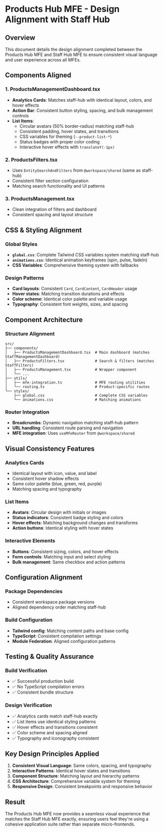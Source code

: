 # Products Hub MFE - Design Alignment with Staff Hub

## Overview
This document details the design alignment completed between the Products Hub MFE and Staff Hub MFE to ensure consistent visual language and user experience across all MFEs.

## Components Aligned

### 1. ProductsManagementDashboard.tsx
- **Analytics Cards**: Matches staff-hub with identical layout, colors, and hover effects
- **Action Bar**: Consistent button styling, spacing, and bulk management controls
- **List Items**: 
  - Circular avatars (50% border-radius) matching staff-hub
  - Consistent padding, hover states, and transitions
  - CSS variables for theming (`--product-list-*`)
  - Status badges with proper color coding
  - Interactive hover effects with `translateY(-1px)`

### 2. ProductsFilters.tsx
- Uses `EntitySearchAndFilters` from `@workspace/shared` (same as staff-hub)
- Consistent filter section configuration
- Matching search functionality and UI patterns

### 3. ProductsManagement.tsx
- Clean integration of filters and dashboard
- Consistent spacing and layout structure

## CSS & Styling Alignment

### Global Styles
- **`global.css`**: Complete Tailwind CSS variables system matching staff-hub
- **`animations.css`**: Identical animation keyframes (spin, pulse, fadeIn)
- **CSS Variables**: Comprehensive theming system with fallbacks

### Design Patterns
- **Card layouts**: Consistent `Card`, `CardContent`, `CardHeader` usage
- **Hover states**: Matching transition durations and effects
- **Color scheme**: Identical color palette and variable usage
- **Typography**: Consistent font weights, sizes, and spacing

## Component Architecture

### Structure Alignment
```
src/
├── components/
│   ├── ProductsManagementDashboard.tsx  # Main dashboard (matches StaffManagementDashboard)
│   ├── ProductsFilters.tsx              # Search & filters (matches StaffFilters)
│   ├── ProductsManagement.tsx           # Wrapper component
│   └── ...
├── utils/
│   ├── mfe-integration.ts               # MFE routing utilities
│   └── routing.ts                       # Product-specific routes
└── styles/
    ├── global.css                       # Complete CSS variables
    └── animations.css                   # Matching animations
```

### Router Integration
- **Breadcrumbs**: Dynamic navigation matching staff-hub pattern
- **URL handling**: Consistent route parsing and navigation
- **MFE integration**: Uses `useMfeRouter` from `@workspace/shared`

## Visual Consistency Features

### Analytics Cards
- Identical layout with icon, value, and label
- Consistent hover shadow effects
- Same color palette (blue, green, red, purple)
- Matching spacing and typography

### List Items
- **Avatars**: Circular design with initials or images
- **Status indicators**: Consistent badge styling and colors
- **Hover effects**: Matching background changes and transforms
- **Action buttons**: Identical styling with hover states

### Interactive Elements
- **Buttons**: Consistent sizing, colors, and hover effects
- **Form controls**: Matching input and select styling
- **Bulk management**: Same checkbox and action patterns

## Configuration Alignment

### Package Dependencies
- Consistent workspace package versions
- Aligned dependency order matching staff-hub

### Build Configuration
- **Tailwind config**: Matching content paths and base config
- **TypeScript**: Consistent compilation settings
- **Module Federation**: Aligned configuration patterns

## Testing & Quality Assurance

### Build Verification
- ✅ Successful production build
- ✅ No TypeScript compilation errors
- ✅ Consistent bundle structure

### Design Verification
- ✅ Analytics cards match staff-hub exactly
- ✅ List items use identical styling patterns
- ✅ Hover effects and transitions consistent
- ✅ Color scheme and spacing aligned
- ✅ Typography and iconography consistent

## Key Design Principles Applied

1. **Consistent Visual Language**: Same colors, spacing, and typography
2. **Interactive Patterns**: Identical hover states and transitions  
3. **Component Structure**: Matching layout and hierarchy patterns
4. **CSS Architecture**: Comprehensive variable system for theming
5. **Responsive Design**: Consistent breakpoints and responsive behavior

## Result
The Products Hub MFE now provides a seamless visual experience that matches the Staff Hub MFE exactly, ensuring users feel they're using a cohesive application suite rather than separate micro-frontends.